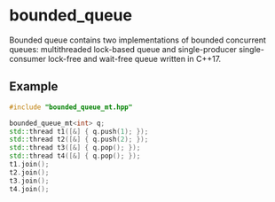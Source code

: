 # bounded_queue

Bounded queue contains two implementations of bounded concurrent queues: multithreaded lock-based queue and single-producer single-consumer lock-free and wait-free queue written in C++17.

## Example
```cpp
#include "bounded_queue_mt.hpp"

bounded_queue_mt<int> q;
std::thread t1([&] { q.push(1); });
std::thread t2([&] { q.push(2); });
std::thread t3([&] { q.pop(); });
std::thread t4([&] { q.pop(); });
t1.join();
t2.join();
t3.join();
t4.join();
```
